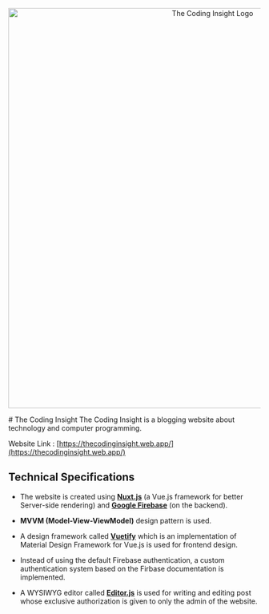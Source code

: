 <p align="center">
    <img width="800" alt="The Coding Insight Logo" src="https://firebasestorage.googleapis.com/v0/b/thecodinginsight.appspot.com/o/GitVector.svg?alt=media&token=73612b13-5072-4e0e-8b0f-baea8a7c238b">
</p>
# The Coding Insight
The Coding Insight is a blogging website about technology and computer programming.

Website Link : [https://thecodinginsight.web.app/](https://thecodinginsight.web.app/)

## Technical Specifications
- The website is created using [**Nuxt.js**](https://nuxtjs.org/) (a Vue.js framework for better Server-side rendering) and [**Google Firebase**](https://firebase.google.com/) (on the backend). 

- **MVVM (Model-View-ViewModel)** design pattern is used.

- A design framework called [**Vuetify**](https://vuetifyjs.com/en/) which is an implementation of Material Design Framework for Vue.js is used for frontend design.

- Instead of using the default Firebase authentication, a custom authentication system based on the Firbase documentation is implemented.

- A WYSIWYG editor called [**Editor.js**](https://editorjs.io/) is used for writing and editing post whose exclusive authorization is given to only the admin of the website.